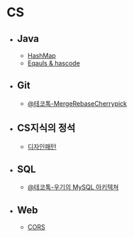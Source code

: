 # CS

- ## Java
  * [HashMap](./Java/HashMap/HashMap.md)
  * [Eqauls & hascode](./Java/HashMap/EqualsAndHashCode.md)

- ## Git
  * [@테코톡-MergeRebaseCherrypick](./Git/%ED%85%8C%EC%BD%94%ED%86%A1-MergeRebaseCherrypick.md)

- ## CS지식의 정석
  * [디자인패턴](./CS%EC%A7%80%EC%8B%9D%EC%9D%98%EC%A0%95%EC%84%9D/%EB%94%94%EC%9E%90%EC%9D%B8%ED%8C%A8%ED%84%B4/readme.MD)

- ## SQL
  * [@테코톡-우기의 MySQL 아키텍쳐](./SQL/테코톡-MySQL아키텍쳐.md)

- ## Web
  * [CORS](./web/CORS.md)
